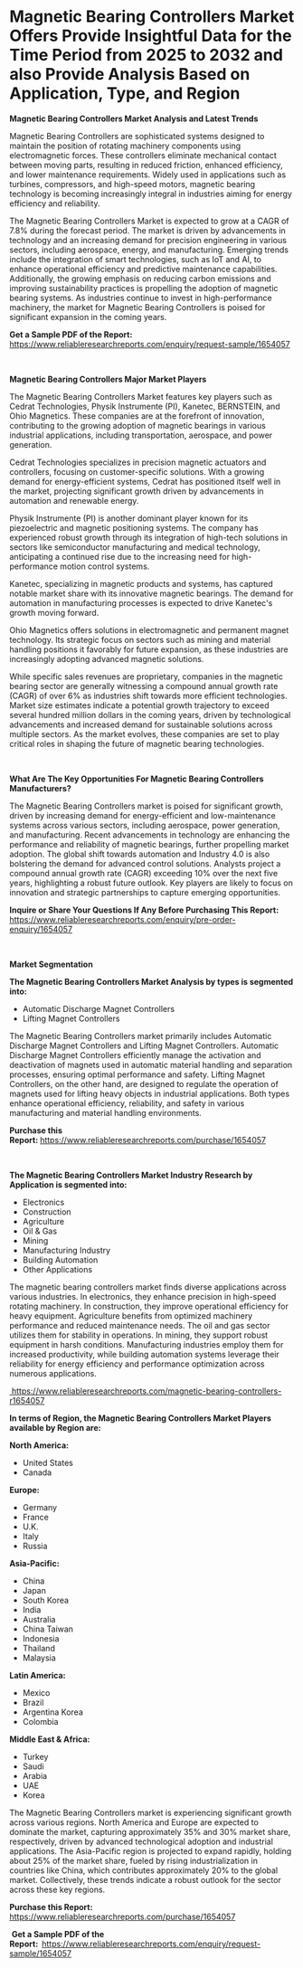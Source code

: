 <p><h1>Magnetic Bearing Controllers Market Offers Provide Insightful Data for the Time Period from 2025 to 2032 and also Provide Analysis Based on Application, Type, and Region</h1></p><p><strong>Magnetic Bearing Controllers Market Analysis and Latest Trends</strong></p>
<p><p>Magnetic Bearing Controllers are sophisticated systems designed to maintain the position of rotating machinery components using electromagnetic forces. These controllers eliminate mechanical contact between moving parts, resulting in reduced friction, enhanced efficiency, and lower maintenance requirements. Widely used in applications such as turbines, compressors, and high-speed motors, magnetic bearing technology is becoming increasingly integral in industries aiming for energy efficiency and reliability.</p><p>The Magnetic Bearing Controllers Market is expected to grow at a CAGR of 7.8% during the forecast period. The market is driven by advancements in technology and an increasing demand for precision engineering in various sectors, including aerospace, energy, and manufacturing. Emerging trends include the integration of smart technologies, such as IoT and AI, to enhance operational efficiency and predictive maintenance capabilities. Additionally, the growing emphasis on reducing carbon emissions and improving sustainability practices is propelling the adoption of magnetic bearing systems. As industries continue to invest in high-performance machinery, the market for Magnetic Bearing Controllers is poised for significant expansion in the coming years.</p></p>
<p><strong>Get a Sample PDF of the Report:&nbsp;</strong> <a href="https://www.reliableresearchreports.com/enquiry/request-sample/1654057?utm_campaign=3104&utm_medium=2&utm_source=Github&utm_content=ia&utm_term=18042025&utm_id=magnetic-bearing-controllers">https://www.reliableresearchreports.com/enquiry/request-sample/1654057</a></p>
<p>&nbsp;</p>
<p><strong>Magnetic Bearing Controllers Major Market Players</strong></p>
<p><p>The Magnetic Bearing Controllers Market features key players such as Cedrat Technologies, Physik Instrumente (PI), Kanetec, BERNSTEIN, and Ohio Magnetics. These companies are at the forefront of innovation, contributing to the growing adoption of magnetic bearings in various industrial applications, including transportation, aerospace, and power generation.</p><p>Cedrat Technologies specializes in precision magnetic actuators and controllers, focusing on customer-specific solutions. With a growing demand for energy-efficient systems, Cedrat has positioned itself well in the market, projecting significant growth driven by advancements in automation and renewable energy.</p><p>Physik Instrumente (PI) is another dominant player known for its piezoelectric and magnetic positioning systems. The company has experienced robust growth through its integration of high-tech solutions in sectors like semiconductor manufacturing and medical technology, anticipating a continued rise due to the increasing need for high-performance motion control systems.</p><p>Kanetec, specializing in magnetic products and systems, has captured notable market share with its innovative magnetic bearings. The demand for automation in manufacturing processes is expected to drive Kanetec's growth moving forward.</p><p>Ohio Magnetics offers solutions in electromagnetic and permanent magnet technology. Its strategic focus on sectors such as mining and material handling positions it favorably for future expansion, as these industries are increasingly adopting advanced magnetic solutions.</p><p>While specific sales revenues are proprietary, companies in the magnetic bearing sector are generally witnessing a compound annual growth rate (CAGR) of over 6% as industries shift towards more efficient technologies. Market size estimates indicate a potential growth trajectory to exceed several hundred million dollars in the coming years, driven by technological advancements and increased demand for sustainable solutions across multiple sectors. As the market evolves, these companies are set to play critical roles in shaping the future of magnetic bearing technologies.</p></p>
<p>&nbsp;</p>
<p><strong>What Are The Key Opportunities For Magnetic Bearing Controllers Manufacturers?</strong></p>
<p><p>The Magnetic Bearing Controllers market is poised for significant growth, driven by increasing demand for energy-efficient and low-maintenance systems across various sectors, including aerospace, power generation, and manufacturing. Recent advancements in technology are enhancing the performance and reliability of magnetic bearings, further propelling market adoption. The global shift towards automation and Industry 4.0 is also bolstering the demand for advanced control solutions. Analysts project a compound annual growth rate (CAGR) exceeding 10% over the next five years, highlighting a robust future outlook. Key players are likely to focus on innovation and strategic partnerships to capture emerging opportunities.</p></p>
<p><strong>Inquire or Share Your Questions If Any Before Purchasing This Report:</strong> <a href="https://www.reliableresearchreports.com/enquiry/pre-order-enquiry/1654057?utm_campaign=3104&utm_medium=2&utm_source=Github&utm_content=ia&utm_term=18042025&utm_id=magnetic-bearing-controllers">https://www.reliableresearchreports.com/enquiry/pre-order-enquiry/1654057</a></p>
<p>&nbsp;</p>
<p><strong>Market Segmentation</strong></p>
<p><strong>The Magnetic Bearing Controllers Market Analysis by types is segmented into:</strong></p>
<p><ul><li>Automatic Discharge Magnet Controllers</li><li>Lifting Magnet Controllers</li></ul></p>
<p><p>The Magnetic Bearing Controllers market primarily includes Automatic Discharge Magnet Controllers and Lifting Magnet Controllers. Automatic Discharge Magnet Controllers efficiently manage the activation and deactivation of magnets used in automatic material handling and separation processes, ensuring optimal performance and safety. Lifting Magnet Controllers, on the other hand, are designed to regulate the operation of magnets used for lifting heavy objects in industrial applications. Both types enhance operational efficiency, reliability, and safety in various manufacturing and material handling environments.</p></p>
<p><strong>Purchase this Report:&nbsp;</strong><a href="https://www.reliableresearchreports.com/purchase/1654057?utm_campaign=3104&utm_medium=2&utm_source=Github&utm_content=ia&utm_term=18042025&utm_id=magnetic-bearing-controllers">https://www.reliableresearchreports.com/purchase/1654057</a></p>
<p>&nbsp;</p>
<p><strong>The Magnetic Bearing Controllers Market Industry Research by Application is segmented into:</strong></p>
<p><ul><li>Electronics</li><li>Construction</li><li>Agriculture</li><li>Oil & Gas</li><li>Mining</li><li>Manufacturing Industry</li><li>Building Automation</li><li>Other Applications</li></ul></p>
<p><p>The magnetic bearing controllers market finds diverse applications across various industries. In electronics, they enhance precision in high-speed rotating machinery. In construction, they improve operational efficiency for heavy equipment. Agriculture benefits from optimized machinery performance and reduced maintenance needs. The oil and gas sector utilizes them for stability in operations. In mining, they support robust equipment in harsh conditions. Manufacturing industries employ them for increased productivity, while building automation systems leverage their reliability for energy efficiency and performance optimization across numerous applications.</p></p>
<p><a href="https://www.reliableresearchreports.com/magnetic-bearing-controllers-r1654057?utm_campaign=3104&utm_medium=2&utm_source=Github&utm_content=ia&utm_term=18042025&utm_id=magnetic-bearing-controllers">&nbsp;https://www.reliableresearchreports.com/magnetic-bearing-controllers-r1654057</a></p>
<p><strong>In terms of Region, the Magnetic Bearing Controllers Market Players available by Region are:</strong></p>
<p>
    <p> <strong> North America: </strong>
        <ul>
            <li>United States</li>
            <li>Canada</li>
        </ul>
        </p> 
    <p> <strong> Europe: </strong>
        <ul>
            <li>Germany</li>
            <li>France</li>
            <li>U.K.</li>
            <li>Italy</li>
            <li>Russia</li>
        </ul>
        </p> 
    <p> <strong> Asia-Pacific: </strong>
        <ul>
            <li>China</li>
            <li>Japan</li>
            <li>South Korea</li>
            <li>India</li>
            <li>Australia</li>
            <li>China Taiwan</li>
            <li>Indonesia</li>
            <li>Thailand</li>
            <li>Malaysia</li>
        </ul>
        </p> 
    <p> <strong> Latin America: </strong>
        <ul>
            <li>Mexico</li>
            <li>Brazil</li>
            <li>Argentina Korea</li>
            <li>Colombia</li>
        </ul>
        </p> 
    <p> <strong> Middle East & Africa: </strong>
        <ul>
            <li>Turkey</li>
            <li>Saudi</li>
            <li>Arabia</li>
            <li>UAE</li>
            <li>Korea</li>
        </ul>
    </p>
    </p>
<p><p>The Magnetic Bearing Controllers market is experiencing significant growth across various regions. North America and Europe are expected to dominate the market, capturing approximately 35% and 30% market share, respectively, driven by advanced technological adoption and industrial applications. The Asia-Pacific region is projected to expand rapidly, holding about 25% of the market share, fueled by rising industrialization in countries like China, which contributes approximately 20% to the global market. Collectively, these trends indicate a robust outlook for the sector across these key regions.</p></p>
<p><strong>Purchase this Report: </strong><a href="https://www.reliableresearchreports.com/purchase/1654057?utm_campaign=3104&utm_medium=2&utm_source=Github&utm_content=ia&utm_term=18042025&utm_id=magnetic-bearing-controllers">https://www.reliableresearchreports.com/purchase/1654057</a></p>
<p>&nbsp;<strong>Get a Sample PDF of the Report:&nbsp;&nbsp;</strong><a href="https://www.reliableresearchreports.com/enquiry/request-sample/1654057?utm_campaign=3104&utm_medium=2&utm_source=Github&utm_content=ia&utm_term=18042025&utm_id=magnetic-bearing-controllers">https://www.reliableresearchreports.com/enquiry/request-sample/1654057</a></p>
<p><strong></strong></p>
<p><p></p><p></p><p></p></p>